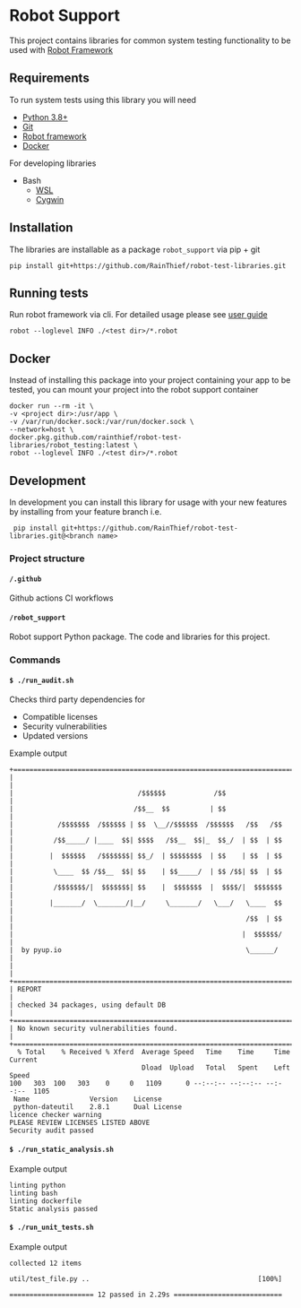 # Robot Support

This project contains libraries for common system testing functionality to be used with [Robot Framework](https://robotframework.org/)

## Requirements

To run system tests using this library you will need

* [Python 3.8+](https://www.python.org/) 
* [Git](https://git-scm.com/)
* [Robot framework](https://robotframework.org/)
* [Docker](https://docs.docker.com/get-docker/)

For developing libraries

* Bash
  * [WSL](https://docs.microsoft.com/en-us/windows/wsl/install-win10)
  * [Cygwin](https://www.cygwin.com/)

## Installation

The libraries are installable as a package `robot_support` via pip + git

```shell
pip install git+https://github.com/RainThief/robot-test-libraries.git
```

## Running tests

Run robot framework via cli. For detailed usage please see [user guide](https://robotframework.org/robotframework/latest/RobotFrameworkUserGuide.html#starting-test-execution)

```shell
robot --loglevel INFO ./<test dir>/*.robot
```

## Docker

Instead of installing this package into your project containing your app to be tested, you can mount your project into the robot support container

```shell
docker run --rm -it \
-v <project dir>:/usr/app \
-v /var/run/docker.sock:/var/run/docker.sock \
--network=host \
docker.pkg.github.com/rainthief/robot-test-libraries/robot_testing:latest \
robot --loglevel INFO ./<test dir>/*.robot
```

## Development

In development you can install this library for usage with your new features by installing from your feature branch i.e.

```shell
 pip install git+https://github.com/RainThief/robot-test-libraries.git@<branch name>
```

### Project structure

#### `/.github`

Github actions CI workflows

#### `/robot_support`

Robot support Python package. The code and libraries for this project.

### Commands

#### `$ ./run_audit.sh`

Checks third party dependencies for

* Compatible licenses
* Security vulnerabilities
* Updated versions

Example output

```shell
+==============================================================================+
|                                                                              |
|                               /$$$$$$            /$$                         |
|                              /$$__  $$          | $$                         |
|           /$$$$$$$  /$$$$$$ | $$  \__//$$$$$$  /$$$$$$   /$$   /$$           |
|          /$$_____/ |____  $$| $$$$   /$$__  $$|_  $$_/  | $$  | $$           |
|         |  $$$$$$   /$$$$$$$| $$_/  | $$$$$$$$  | $$    | $$  | $$           |
|          \____  $$ /$$__  $$| $$    | $$_____/  | $$ /$$| $$  | $$           |
|          /$$$$$$$/|  $$$$$$$| $$    |  $$$$$$$  |  $$$$/|  $$$$$$$           |
|         |_______/  \_______/|__/     \_______/   \___/   \____  $$           |
|                                                          /$$  | $$           |
|                                                         |  $$$$$$/           |
|  by pyup.io                                              \______/            |
|                                                                              |
+==============================================================================+
| REPORT                                                                       |
| checked 34 packages, using default DB                                        |
+==============================================================================+
| No known security vulnerabilities found.                                     |
+==============================================================================+
  % Total    % Received % Xferd  Average Speed   Time    Time     Time  Current
                                 Dload  Upload   Total   Spent    Left  Speed
100   303  100   303    0     0   1109      0 --:--:-- --:--:-- --:--:--  1105
 Name               Version    License
 python-dateutil    2.8.1      Dual License
licence checker warning
PLEASE REVIEW LICENSES LISTED ABOVE
Security audit passed
```

#### `$ ./run_static_analysis.sh`

Example output

```shell
linting python
linting bash
linting dockerfile
Static analysis passed
```

#### `$ ./run_unit_tests.sh`

Example output

```shell
collected 12 items

util/test_file.py ..                                          [100%]

===================== 12 passed in 2.29s ===========================
```
